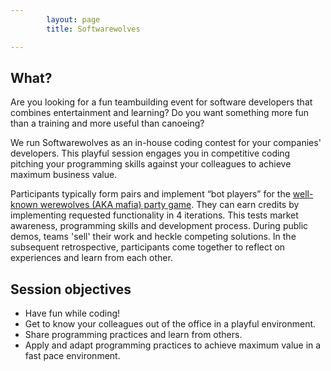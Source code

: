 ```yaml
---
        layout: page
        title: Softwarewolves

---
```


What?
---

Are you looking for a fun teambuilding event for software developers that combines entertainment and learning? Do you want something more fun than a training and more useful than canoeing?

We run Softwarewolves as an in-house coding contest for your companies' developers.
This playful session engages you in competitive coding pitching your programming skills against your colleagues to achieve maximum business value.

Participants typically form pairs and implement “bot players” for the <a href="http://en.wikipedia.org/wiki/Mafia_(party_game)">well-known werewolves (AKA mafia) party game</a>.
They can earn credits by implementing requested functionality in 4 iterations.
This tests market awareness, programming skills and development process.
During public demos, teams 'sell' their work and heckle competing solutions.
In the subsequent retrospective, participants come together to reflect on experiences and learn from each other.

Session objectives
---

- Have fun while coding!
- Get to know your colleagues out of the office in a playful environment.
- Share programming practices and learn from others.
- Apply and adapt programming practices to achieve maximum value in a fast pace environment.




